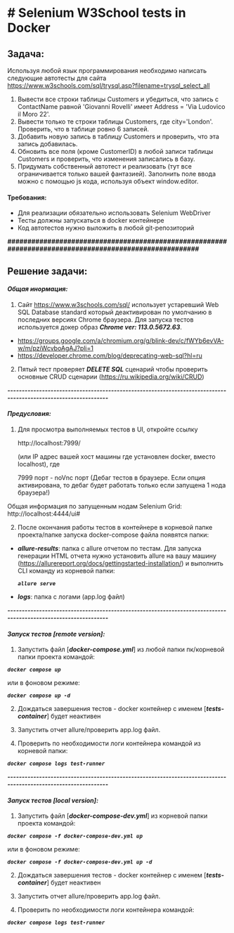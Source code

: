 # **# Selenium W3School tests in Docker**

## **Задача:**

Используя любой язык программирования необходимо написать следующие автотесты для сайта
https://www.w3schools.com/sql/trysql.asp?filename=trysql_select_all

1. Вывести все строки таблицы Customers и убедиться, что запись с ContactName равной 'Giovanni Rovelli' имеет
   Address = 'Via Ludovico il Moro 22'.
2. Вывести только те строки таблицы Customers, где city='London'. Проверить, что в таблице ровно 6 записей.
3. Добавить новую запись в таблицу Customers и проверить, что эта запись добавилась.
4. Обновить все поля (кроме CustomerID) в любой записи таблицы Customers и проверить, что изменения записались в базу.
5. Придумать собственный автотест и реализовать (тут все ограничивается только вашей фантазией).
   Заполнить поле ввода можно с помощью js кода, используя объект window.editor.

#### **Требования:**

- Для реализации обязательно использовать Selenium WebDriver
- Тесты должны запускаться в docker контейнере
- Код автотестов нужно выложить в любой git-репозиторий

_**#######################################################################################################**_

## **Решение задачи:**

#### _Общая инормация:_

1) Сайт https://www.w3schools.com/sql/ использует устаревший Web SQL Database standard который деактивирован по
   умолчанию
   в последних версиях Chrome браузера. Для запуска тестов используется докер образ _**Chrome ver: 113.0.5672.63**_.

- https://groups.google.com/a/chromium.org/g/blink-dev/c/fWYb6evVA-w/m/pziWcvboAgAJ?pli=1
- https://developer.chrome.com/blog/deprecating-web-sql?hl=ru

2) Пятый тест проверяет _**DELETE SQL**_ сценарий чтобы проверить основные CRUD
   сценарии (https://ru.wikipedia.org/wiki/CRUD)

**_---------------------------------------------------------------------------------------------------------------_**

#### _Предусловия:_

1) Для просмотра выполняемых тестов в UI, откройте ссылку

   http://localhost:7999/

   (или IP адрес вашей хост машины где установлен docker, вместо localhost), где

   7999 порт - noVnc порт (Дебаг тестов в браузере. Если опция активирована, то дебаг будет работать только если
   запущена 1 нода браузера!)

Общая информация по запущенным нодам Selenium Grid: http://localhost:4444/ui#

2) После окончания работы тестов в контейнере в корневой папке проекта/папке запуска docker-compose файла
   появятся папки:

- _**allure-results**_: папка с allure отчетом по тестам. Для запуска генерации HTML отчета нужно установить allure на
  вашу машину (https://allurereport.org/docs/gettingstarted-installation/) и выполнить CLI команду  из корневой папки:

  **_`allure serve`_**


- _**logs**_: папка с логами (app.log файл)

**_---------------------------------------------------------------------------------------------------------------_**

#### _Запуск тестов **[remote version]**:_

1) Запустить файл [_**docker-compose.yml**_]  из любой папки пк/корневой папки проекта командой:

**_`docker compose up`_**

или в фоновом режиме:

**_`docker compose up -d`_**

2) Дождаться завершения тестов - docker контейнер с именем [**_tests-container_**] будет неактивен


3) Запустить отчет allure/проверить app.log файл.


4) Проверить по необходимости логи контейнера командой из корневой папки:

**_`docker compose logs test-runner`_**

**_---------------------------------------------------------------------------------------------------------------_**

#### _Запуск тестов **[local version]**:_

1) Запустить файл [_**docker-compose-dev.yml**_]  из корневой папки проекта командой:

**_`docker compose -f docker-compose-dev.yml up`_**

или в фоновом режиме:

**_`docker compose -f docker-compose-dev.yml up -d`_**

2) Дождаться завершения тестов - docker контейнер с именем [**_tests-container_**] будет неактивен


3) Запустить отчет allure/проверить app.log файл.


4) Проверить по необходимости логи контейнера командой:

**_`docker compose logs test-runner`_**